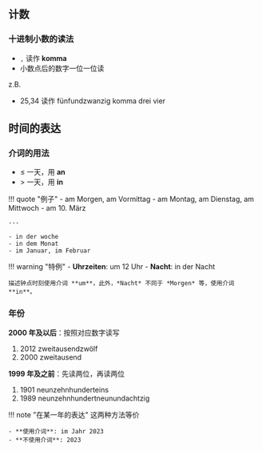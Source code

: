 ## 计数

### 十进制小数的读法

- `,` 读作 **komma**
- 小数点后的数字一位一位读

z.B.

- 25,34 读作 fünfundzwanzig komma drei vier

## 时间的表达

### 介词的用法

- $\leq$ 一天，用 **an**
- $>$ 一天，用 **in**

!!! quote "例子"
    - am Morgen, am Vormittag
    - am Montag, am Dienstag, am Mittwoch
    - am 10. März

    ---

    - in der woche
    - in dem Monat
    - im Januar, im Februar

!!! warning "特例"
    - **Uhrzeiten**: um 12 Uhr
    - **Nacht**: in der Nacht

    描述钟点时刻使用介词 **um**，此外，*Nacht* 不同于 *Morgen* 等，使用介词 **in**。

### 年份

**2000 年及以后**：按照对应数字读写

1. 2012 zweitausendzwölf
2. 2000 zweitausend

**1999 年及之前**：先读两位，再读两位

1. 1901 neunzehnhunderteins
2. 1989 neunzehnhundertneunundachtzig

!!! note "在某一年的表达"
    这两种方法等价

    - **使用介词**: im Jahr 2023
    - **不使用介词**: 2023